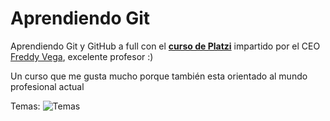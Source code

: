 # Aprendiendo Git
Aprendiendo Git y GitHub a full con el [**curso de Platzi**](https://platzi.com/git "curso de Platzi") impartido por el CEO [Freddy Vega](https://twitter.com/freddier "Freddy Vega"), excelente profesor :)

Un curso que me gusta mucho porque también esta orientado al mundo profesional actual

Temas:
![Temas](https://i.imgur.com/DIJ2qFY.jpg "Temas")
